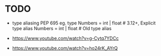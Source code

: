 # TODO
- type aliasing PEP 695 eg.
type Numbers = int | float  # 3.12+, Explicit type alias
Numbers = int | float  # Old type alias

- https://www.youtube.com/watch?v=g-Cytq7YDCc
- https://www.youtube.com/watch?v=ho24rK_AYrQ
